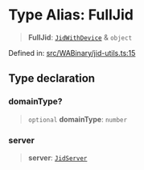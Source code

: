# Type Alias: FullJid

> **FullJid**: [`JidWithDevice`](JidWithDevice.md) & `object`

Defined in: [src/WABinary/jid-utils.ts:15](https://github.com/Fokusdotid/Baileys/blob/b457796e9982984bfe7323cdd6fea8bc613c4ed0/src/WABinary/jid-utils.ts#L15)

## Type declaration

### domainType?

> `optional` **domainType**: `number`

### server

> **server**: [`JidServer`](JidServer.md)
